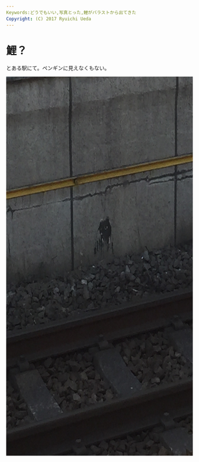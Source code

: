 ```yaml
---
Keywords:どうでもいい,写真とった,鯉がバラストから出てきた
Copyright: (C) 2017 Ryuichi Ueda
---
```

# 鯉？
<p>とある駅にて。ペンギンに見えなくもない。</p><p><img width="768" height="1024" alt="" src="IMG_3337.jpg" title="" class="size-large"></p>
